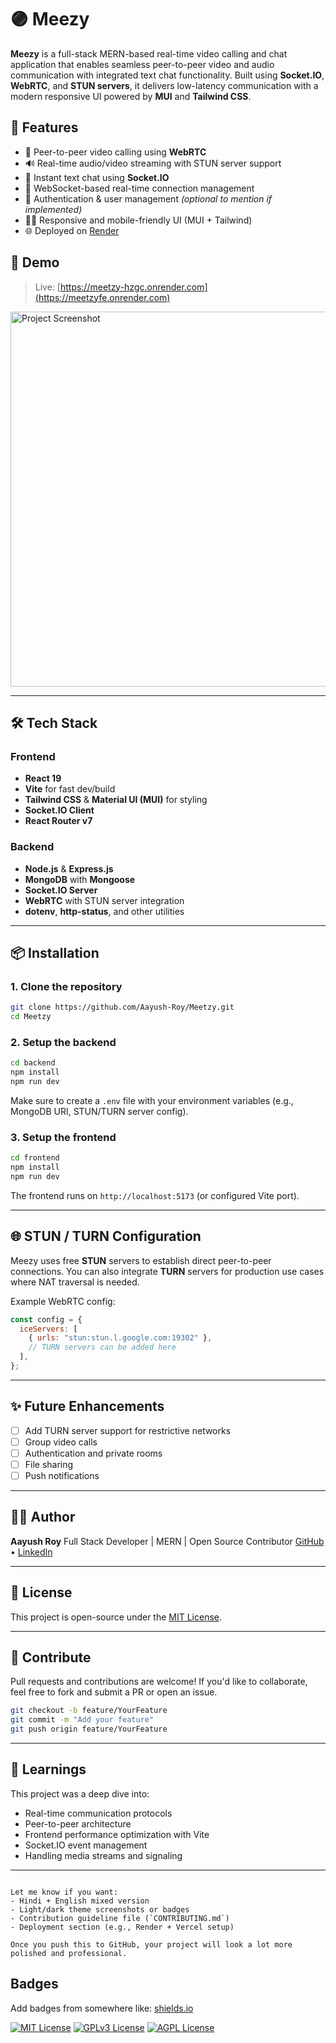 


# 🟣 Meezy

**Meezy** is a full-stack MERN-based real-time video calling and chat application that enables seamless peer-to-peer video and audio communication with integrated text chat functionality. Built using **Socket.IO**, **WebRTC**, and **STUN servers**, it delivers low-latency communication with a modern responsive UI powered by **MUI** and **Tailwind CSS**.

## 🚀 Features

- 🔗 Peer-to-peer video calling using **WebRTC**
- 🔊 Real-time audio/video streaming with STUN server support
- 💬 Instant text chat using **Socket.IO**
- 📡 WebSocket-based real-time connection management
- 👤 Authentication & user management *(optional to mention if implemented)*
- 🧑‍💻 Responsive and mobile-friendly UI (MUI + Tailwind)
- 🌐 Deployed on [Render](https://meetzyfe.onrender.com)

## 📸 Demo

> Live: [https://meetzy-hzgc.onrender.com](https://meetzyfe.onrender.com)


<img src="https://drive.google.com/uc?export=view&id=1TDSNqcPHLpZejFho5WdXnVwLAvVvBTEw" alt="Project Screenshot" width="600"/>

---

## 🛠️ Tech Stack

### Frontend

- **React 19**
- **Vite** for fast dev/build
- **Tailwind CSS** & **Material UI (MUI)** for styling
- **Socket.IO Client**
- **React Router v7**

### Backend

- **Node.js** & **Express.js**
- **MongoDB** with **Mongoose**
- **Socket.IO Server**
- **WebRTC** with STUN server integration
- **dotenv**, **http-status**, and other utilities

---

## 📦 Installation

### 1. Clone the repository

```bash
git clone https://github.com/Aayush-Roy/Meetzy.git
cd Meetzy
````

### 2. Setup the backend

```bash
cd backend
npm install
npm run dev
```

Make sure to create a `.env` file with your environment variables (e.g., MongoDB URI, STUN/TURN server config).

### 3. Setup the frontend

```bash
cd frontend
npm install
npm run dev
```

The frontend runs on `http://localhost:5173` (or configured Vite port).

---

## 🌐 STUN / TURN Configuration

Meezy uses free **STUN** servers to establish direct peer-to-peer connections. You can also integrate **TURN** servers for production use cases where NAT traversal is needed.

Example WebRTC config:

```js
const config = {
  iceServers: [
    { urls: "stun:stun.l.google.com:19302" },
    // TURN servers can be added here
  ],
};
```

---

## ✨ Future Enhancements

* [ ] Add TURN server support for restrictive networks
* [ ] Group video calls
* [ ] Authentication and private rooms
* [ ] File sharing
* [ ] Push notifications

---

## 🙋‍♂️ Author

**Aayush Roy**
Full Stack Developer | MERN | Open Source Contributor
[GitHub](https://github.com/Aayush-Roy) • [LinkedIn](https://www.linkedin.com/in/aayush-sharma-roy-30a354242)

---

## 📜 License

This project is open-source under the [MIT License](LICENSE).

---

## 🫱 Contribute

Pull requests and contributions are welcome! If you'd like to collaborate, feel free to fork and submit a PR or open an issue.

```bash
git checkout -b feature/YourFeature
git commit -m "Add your feature"
git push origin feature/YourFeature
```

---

## 🧠 Learnings

This project was a deep dive into:

* Real-time communication protocols
* Peer-to-peer architecture
* Frontend performance optimization with Vite
* Socket.IO event management
* Handling media streams and signaling

---

```

Let me know if you want:
- Hindi + English mixed version
- Light/dark theme screenshots or badges
- Contribution guideline file (`CONTRIBUTING.md`)
- Deployment section (e.g., Render + Vercel setup)

Once you push this to GitHub, your project will look a lot more polished and professional.
```

## Badges

Add badges from somewhere like: [shields.io](https://shields.io/)

[![MIT License](https://img.shields.io/badge/License-MIT-green.svg)](https://choosealicense.com/licenses/mit/)
[![GPLv3 License](https://img.shields.io/badge/License-GPL%20v3-yellow.svg)](https://opensource.org/licenses/)
[![AGPL License](https://img.shields.io/badge/license-AGPL-blue.svg)](http://www.gnu.org/licenses/agpl-3.0)

